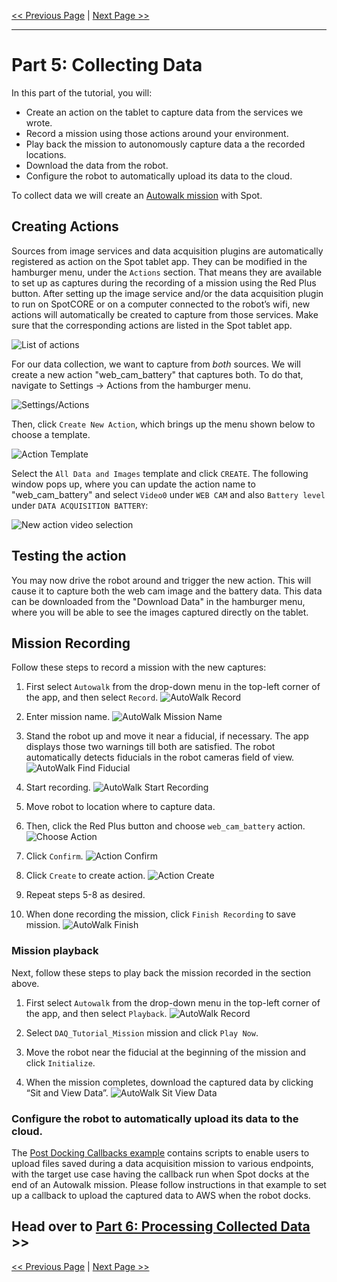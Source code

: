 <!--
Copyright (c) 2022 Boston Dynamics, Inc.  All rights reserved.

Downloading, reproducing, distributing or otherwise using the SDK Software
is subject to the terms and conditions of the Boston Dynamics Software
Development Kit License (20191101-BDSDK-SL).
-->

<script type="text/javascript" src="video_play_at_scroll.js"></script>
<link rel="stylesheet" type="text/css" href="tutorial.css">
<link href="prism.css" rel="stylesheet" />
<script src="prism.js"></script>


[<< Previous Page](daq4.md)
|
[Next Page >>](daq6.md)

---

# Part 5: Collecting Data

In this part of the tutorial, you will:
* Create an action on the tablet to capture data from the services we wrote.
* Record a mission using those actions around your environment.
* Play back the mission to autonomously capture data a the recorded locations.
* Download the data from the robot.
* Configure the robot to automatically upload its data to the cloud.

To collect data we will create an [Autowalk mission](https://support.bostondynamics.com/s/article/Getting-Started-with-Autowalk) with Spot.


## Creating Actions

Sources from image services and data acquisition plugins are automatically registered as action on the Spot tablet app. They can be modified in the hamburger menu, under the `Actions` section. That means they are available to set up as captures during the recording of a mission using the Red Plus button. After setting up the image service and/or the data acquisition plugin to run on SpotCORE or on a computer connected to the robot’s wifi, new actions will automatically be created to capture from those services.  Make sure that the corresponding actions are listed in the Spot tablet app. 

![List of actions](img/action_list.jpg)

For our data collection, we want to capture from _both_ sources.  We will create a new action "web_cam_battery" that captures both. To do that, navigate to Settings -> Actions from the hamburger menu.

![Settings/Actions](img/settings_actions.jpg)

Then, click `Create New Action`, which brings up the menu shown below to choose a template.

![Action Template](img/action_choose_template.jpg)

Select the `All Data and Images` template and click `CREATE`. The following window pops up, where you can update the action name to "web_cam_battery" and select `Video0` under `WEB CAM` and also `Battery level` under `DATA ACQUISITION BATTERY`:

![New action video selection](img/web_cam_action1.jpg)

## Testing the action

You may now drive the robot around and trigger the new action.
This will cause it to capture both the web cam image and the battery data.  This data can be downloaded from the "Download Data" in the hamburger menu, where you will be able to see the images captured directly on the tablet.

## Mission Recording

Follow these steps to record a mission with the new captures:

1. First select `Autowalk` from the drop-down menu in the top-left corner of the app, and then select `Record`.
![AutoWalk Record](img/autowalk_record.jpg)

2. Enter mission name.
![AutoWalk Mission Name](img/autowalk_mission_name.jpg)

3. Stand the robot up and move it near a fiducial, if necessary. The app displays those two warnings till both are satisfied. The robot automatically detects fiducials in the robot cameras field of view.
![AutoWalk Find Fiducial](img/autowalk_find_fiducial.jpg)

4. Start recording.
![AutoWalk Start Recording](img/autowalk_start_recording.jpg)

5. Move robot to location where to capture data.

6. Then, click the Red Plus button and choose `web_cam_battery` action.
![Choose Action](img/autowalk_action_choose.jpg)

7. Click `Confirm`.
![Action Confirm](img/action_confirm.jpg)

8. Click `Create` to create action.
![Action Create](img/autowalk_action_create.jpg)

9. Repeat steps 5-8 as desired.

10. When done recording the mission, click `Finish Recording` to save mission.
![AutoWalk Finish](img/autowalk_finish.jpg)

 ### Mission playback
Next, follow these steps to play back the mission recorded in the section above.

1. First select `Autowalk` from the drop-down menu in the top-left corner of the app, and then select `Playback`.
![AutoWalk Record](img/autowalk_record.jpg)

2. Select `DAQ_Tutorial_Mission` mission and click `Play Now`.

3. Move the robot near the fiducial at the beginning of the mission and click `Initialize`.

4. When the mission completes, download the captured data by clicking “Sit and View Data”.
![AutoWalk Sit View Data](img/autowalk_playback_view_data.jpg)

### Configure the robot to automatically upload its data to the cloud.

The [Post Docking Callbacks example](../../../python/examples/post_docking_callbacks/README.md) contains scripts to enable users to upload files saved during a data acquisition mission to various endpoints, with the target use case having the callback run when Spot docks at the end of an Autowalk mission. Please follow instructions in that example to set up a callback to upload the captured data to AWS when the robot docks.

## Head over to [Part 6: Processing Collected Data](daq6.md) >>


[<< Previous Page](daq4.md)
|
[Next Page >>](daq6.md)
